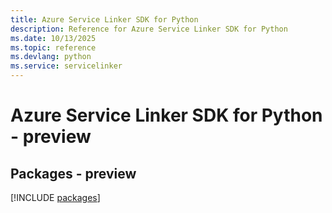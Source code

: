 ```yaml
---
title: Azure Service Linker SDK for Python
description: Reference for Azure Service Linker SDK for Python
ms.date: 10/13/2025
ms.topic: reference
ms.devlang: python
ms.service: servicelinker
---
```

# Azure Service Linker SDK for Python - preview
## Packages - preview
[!INCLUDE [packages](service-linker-index.md)]